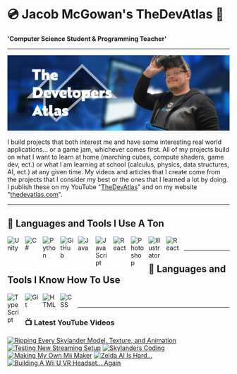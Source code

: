 # 💿 Jacob McGowan's TheDevAtlas 💽

**'Computer Science Student & Programming Teacher'**

---

!["Banner"](/photos/banner.png)

I build projects that both interest me and have some interesting real world applications... or a game jam, whichever comes first. All of my projects build on what I want to learn at home (marching cubes, compute shaders, game dev, ect.) or what I am learning at school (calculus, physics, data structures, AI, ect.) at any given time. My videos and articles that I create come from the projects that I consider my best or the ones that I learned a lot by doing. I publish these on my YouTube "[TheDevAtlas](https://www.youtube.com/@thedevatlas)" and on my website "[thedevatlas.com](https://www.thedevatlas.com/)".

---

## 💾 Languages and Tools I Use A Ton

<img align="left" alt="Unity" width="30px" style="padding-right:10px;" src="https://cdn.jsdelivr.net/gh/devicons/devicon@latest/icons/unity/unity-original.svg" />
<img align="left" alt="C#" width="30px" style="padding-right:10px;" src="https://cdn.jsdelivr.net/gh/devicons/devicon@latest/icons/csharp/csharp-original.svg" />
<img align="left" alt="Python" width="30px" style="padding-right:10px;" src="https://cdn.jsdelivr.net/gh/devicons/devicon@latest/icons/python/python-original.svg" />
<img align="left" alt="GitHub" width="30px" style="padding-right:10px;" src="https://cdn.jsdelivr.net/gh/devicons/devicon/icons/github/github-original.svg" />
<img align="left" alt="Java" width="30px" style="padding-right:10px;" src="https://cdn.jsdelivr.net/gh/devicons/devicon/icons/java/java-original.svg"/>
<img align="left" alt="JavaScript" width="30px" style="padding-right:10px;" src="https://cdn.jsdelivr.net/gh/devicons/devicon/icons/javascript/javascript-plain.svg" />
<img align="left" alt="React" width="30px" style="padding-right:10px;" src="https://cdn.jsdelivr.net/gh/devicons/devicon/icons/react/react-original.svg" />
<img align="left" alt="Photoshop" width="30px" style="padding-right:10px;" src="https://cdn.jsdelivr.net/gh/devicons/devicon@latest/icons/photoshop/photoshop-original.svg" />
<img align="left" alt="Illustrator" width="30px" style="padding-right:10px;" src="https://cdn.jsdelivr.net/gh/devicons/devicon@latest/icons/illustrator/illustrator-plain.svg" />
<img align="left" alt="React" width="30px" style="padding-right:10px;" src="https://cdn.jsdelivr.net/gh/devicons/devicon@latest/icons/premierepro/premierepro-original.svg" />

<br />

---

## 🧠 Languages and Tools I Know How To Use

<img align="left" alt="TypeScript" width="30px" style="padding-right:10px;" src="https://cdn.jsdelivr.net/gh/devicons/devicon/icons/typescript/typescript-plain.svg" />
<img align="left" alt="Git" width="30px" style="padding-right:10px;" src="https://cdn.jsdelivr.net/gh/devicons/devicon/icons/git/git-original.svg" />
<img align="left" alt="HTML" width="30px" style="padding-right:10px;" src="https://cdn.jsdelivr.net/gh/devicons/devicon/icons/html5/html5-plain.svg" />
<img align="left" alt="CSS" width="30px" style="padding-right:10px;" src="https://cdn.jsdelivr.net/gh/devicons/devicon/icons/css3/css3-plain.svg" />

<br />

---

### 📺 Latest YouTube Videos

<!-- BEGIN YOUTUBE-CARDS -->
[![Ripping Every Skylander Model, Texture, and Animation](https://ytcards.demolab.com/?id=VAIksdf9hWY&title=Ripping+Every+Skylander+Model%2C+Texture%2C+and+Animation&lang=en&timestamp=1725043372&background_color=%230d1117&title_color=%23ffffff&stats_color=%23dedede&max_title_lines=1&width=250&border_radius=5 "Ripping Every Skylander Model, Texture, and Animation")](https://www.youtube.com/watch?v=VAIksdf9hWY)
[![Testing New Streaming Setup](https://ytcards.demolab.com/?id=GzKXZ0yE2MA&title=Testing+New+Streaming+Setup&lang=en&timestamp=1725038920&background_color=%230d1117&title_color=%23ffffff&stats_color=%23dedede&max_title_lines=1&width=250&border_radius=5 "Testing New Streaming Setup")](https://www.youtube.com/watch?v=GzKXZ0yE2MA)
[![Skylanders Coding](https://ytcards.demolab.com/?id=QqdLAuloN_8&title=Skylanders+Coding&lang=en&timestamp=1724991962&background_color=%230d1117&title_color=%23ffffff&stats_color=%23dedede&max_title_lines=1&width=250&border_radius=5 "Skylanders Coding")](https://www.youtube.com/watch?v=QqdLAuloN_8)
[![Making My Own Mii Maker](https://ytcards.demolab.com/?id=S5a07lY1AuM&title=Making+My+Own+Mii+Maker&lang=en&timestamp=1724869137&background_color=%230d1117&title_color=%23ffffff&stats_color=%23dedede&max_title_lines=1&width=250&border_radius=5 "Making My Own Mii Maker")](https://www.youtube.com/watch?v=S5a07lY1AuM)
[![Zelda AI Is Hard...](https://ytcards.demolab.com/?id=MobgLPKt7iQ&title=Zelda+AI+Is+Hard...&lang=en&timestamp=1724860822&background_color=%230d1117&title_color=%23ffffff&stats_color=%23dedede&max_title_lines=1&width=250&border_radius=5 "Zelda AI Is Hard...")](https://www.youtube.com/watch?v=MobgLPKt7iQ)
[![Building A Wii U VR Headset... Again](https://ytcards.demolab.com/?id=a3HGMO-_UBE&title=Building+A+Wii+U+VR+Headset...+Again&lang=en&timestamp=1724774400&background_color=%230d1117&title_color=%23ffffff&stats_color=%23dedede&max_title_lines=1&width=250&border_radius=5 "Building A Wii U VR Headset... Again")](https://www.youtube.com/watch?v=a3HGMO-_UBE)
<!-- END YOUTUBE-CARDS -->
#
